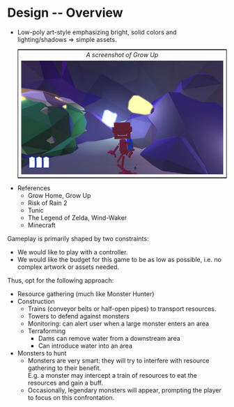 # Design -- Overview

- Low-poly art-style emphasizing bright, solid colors and lighting/shadows => simple assets.
  <table style="border: 1px black solid">
    <tbody>
      <tr><td><center><em>A screenshot of Grow Up</em></center></td></tr>
      <tr><td><img src="growup-5.jpg" width="800"></td></tr>
    </tbody>
  </table

  - References
    - Grow Home, Grow Up
    - Risk of Rain 2
    - Tunic
    - The Legend of Zelda, Wind-Waker
    - Minecraft

Gameplay is primarily shaped by two constraints:
- We would like to play with a controller.
- We would like the budget for this game to be as low as possible, i.e. no complex artwork or assets needed.

Thus, opt for the following approach:
- Resource gathering (much like Monster Hunter)
- Construction
  - Trains (conveyor belts or half-open pipes) to transport resources.
  - Towers to defend against monsters
  - Monitoring: can alert user when a large monster enters an area
  - Terraforming
    - Dams can remove water from a downstream area
    - Can introduce water into an area
- Monsters to hunt
  - Monsters are very smart: they will try to interfere with resource gathering to their benefit. <br/>
    E.g. a monster may intercept a train of resources to eat the resources and gain a buff.
  - Occasionally, legendary monsters will appear, prompting the player to focus on this confrontation.
